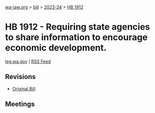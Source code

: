 [wa-law.org](/) > [bill](/bill/) > [2023-24](/bill/2023-24/) > [HB 1912](/bill/2023-24/hb/1912/)

# HB 1912 - Requiring state agencies to share information to encourage economic development.
[leg.wa.gov](https://app.leg.wa.gov/billsummary?BillNumber=1912&Year=2023&Initiative=false) | [RSS Feed](./rss.xml)

## Revisions
* [Original Bill](1/)

## Meetings